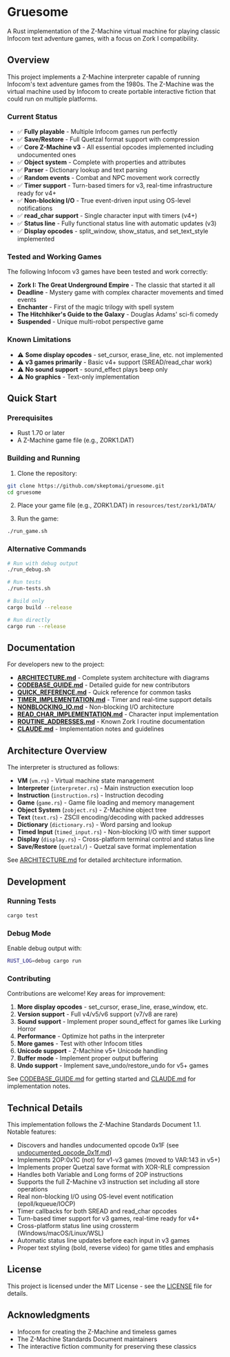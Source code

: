 # Gruesome

A Rust implementation of the Z-Machine virtual machine for playing classic Infocom text adventure games, with a focus on Zork I compatibility.

## Overview

This project implements a Z-Machine interpreter capable of running Infocom's text adventure games from the 1980s. The Z-Machine was the virtual machine used by Infocom to create portable interactive fiction that could run on multiple platforms.

### Current Status

- ✅ **Fully playable** - Multiple Infocom games run perfectly
- ✅ **Save/Restore** - Full Quetzal format support with compression
- ✅ **Core Z-Machine v3** - All essential opcodes implemented including undocumented ones
- ✅ **Object system** - Complete with properties and attributes
- ✅ **Parser** - Dictionary lookup and text parsing
- ✅ **Random events** - Combat and NPC movement work correctly
- ✅ **Timer support** - Turn-based timers for v3, real-time infrastructure ready for v4+
- ✅ **Non-blocking I/O** - True event-driven input using OS-level notifications
- ✅ **read_char support** - Single character input with timers (v4+)
- ✅ **Status line** - Fully functional status line with automatic updates (v3)
- ✅ **Display opcodes** - split_window, show_status, and set_text_style implemented

### Tested and Working Games

The following Infocom v3 games have been tested and work correctly:

- **Zork I: The Great Underground Empire** - The classic that started it all
- **Deadline** - Mystery game with complex character movements and timed events
- **Enchanter** - First of the magic trilogy with spell system
- **The Hitchhiker's Guide to the Galaxy** - Douglas Adams' sci-fi comedy
- **Suspended** - Unique multi-robot perspective game

### Known Limitations

- ⚠️ **Some display opcodes** - set_cursor, erase_line, etc. not implemented
- ⚠️ **v3 games primarily** - Basic v4+ support (SREAD/read_char work)
- ⚠️ **No sound support** - sound_effect plays beep only
- ⚠️ **No graphics** - Text-only implementation

## Quick Start

### Prerequisites

- Rust 1.70 or later
- A Z-Machine game file (e.g., ZORK1.DAT)

### Building and Running

1. Clone the repository:
```bash
git clone https://github.com/skeptomai/gruesome.git
cd gruesome
```

2. Place your game file (e.g., ZORK1.DAT) in `resources/test/zork1/DATA/`

3. Run the game:
```bash
./run_game.sh
```

### Alternative Commands

```bash
# Run with debug output
./run_debug.sh

# Run tests
./run-tests.sh

# Build only
cargo build --release

# Run directly
cargo run --release
```

## Documentation

For developers new to the project:

- **[ARCHITECTURE.md](docs/ARCHITECTURE.md)** - Complete system architecture with diagrams
- **[CODEBASE_GUIDE.md](docs/CODEBASE_GUIDE.md)** - Detailed guide for new contributors
- **[QUICK_REFERENCE.md](docs/QUICK_REFERENCE.md)** - Quick reference for common tasks
- **[TIMER_IMPLEMENTATION.md](docs/TIMER_IMPLEMENTATION.md)** - Timer and real-time support details
- **[NONBLOCKING_IO.md](docs/NONBLOCKING_IO.md)** - Non-blocking I/O architecture
- **[READ_CHAR_IMPLEMENTATION.md](docs/READ_CHAR_IMPLEMENTATION.md)** - Character input implementation
- **[ROUTINE_ADDRESSES.md](docs/ROUTINE_ADDRESSES.md)** - Known Zork I routine documentation
- **[CLAUDE.md](CLAUDE.md)** - Implementation notes and guidelines

## Architecture Overview

The interpreter is structured as follows:

- **VM** (`vm.rs`) - Virtual machine state management
- **Interpreter** (`interpreter.rs`) - Main instruction execution loop
- **Instruction** (`instruction.rs`) - Instruction decoding
- **Game** (`game.rs`) - Game file loading and memory management
- **Object System** (`zobject.rs`) - Z-Machine object tree
- **Text** (`text.rs`) - ZSCII encoding/decoding with packed addresses
- **Dictionary** (`dictionary.rs`) - Word parsing and lookup
- **Timed Input** (`timed_input.rs`) - Non-blocking I/O with timer support
- **Display** (`display.rs`) - Cross-platform terminal control and status line
- **Save/Restore** (`quetzal/`) - Quetzal save format implementation

See [ARCHITECTURE.md](docs/ARCHITECTURE.md) for detailed architecture information.

## Development

### Running Tests

```bash
cargo test
```

### Debug Mode

Enable debug output with:
```bash
RUST_LOG=debug cargo run
```

### Contributing

Contributions are welcome! Key areas for improvement:

1. **More display opcodes** - set_cursor, erase_line, erase_window, etc.
2. **Version support** - Full v4/v5/v6 support (v7/v8 are rare)
3. **Sound support** - Implement proper sound_effect for games like Lurking Horror
4. **Performance** - Optimize hot paths in the interpreter
5. **More games** - Test with other Infocom titles
6. **Unicode support** - Z-Machine v5+ Unicode handling
7. **Buffer mode** - Implement proper output buffering
8. **Undo support** - Implement save_undo/restore_undo for v5+ games

See [CODEBASE_GUIDE.md](docs/CODEBASE_GUIDE.md) for getting started and [CLAUDE.md](CLAUDE.md) for implementation notes.

## Technical Details

This implementation follows the Z-Machine Standards Document 1.1. Notable features:

- Discovers and handles undocumented opcode 0x1F (see [undocumented_opcode_0x1f.md](undocumented_opcode_0x1f.md))
- Implements 2OP:0x1C (not) for v1-v3 games (moved to VAR:143 in v5+)
- Implements proper Quetzal save format with XOR-RLE compression
- Handles both Variable and Long forms of 2OP instructions
- Supports the full Z-Machine v3 instruction set including all store operations
- Real non-blocking I/O using OS-level event notification (epoll/kqueue/IOCP)
- Timer callbacks for both SREAD and read_char opcodes
- Turn-based timer support for v3 games, real-time ready for v4+
- Cross-platform status line using crossterm (Windows/macOS/Linux/WSL)
- Automatic status line updates before each input in v3 games
- Proper text styling (bold, reverse video) for game titles and emphasis

## License

This project is licensed under the MIT License - see the [LICENSE](LICENSE) file for details.

## Acknowledgments

- Infocom for creating the Z-Machine and timeless games
- The Z-Machine Standards Document maintainers
- The interactive fiction community for preserving these classics